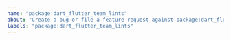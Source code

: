 ```yaml
---
name: "package:dart_flutter_team_lints"
about: "Create a bug or file a feature request against package:dart_flutter_team_lints."
labels: "package:dart_flutter_team_lints"
---
```

